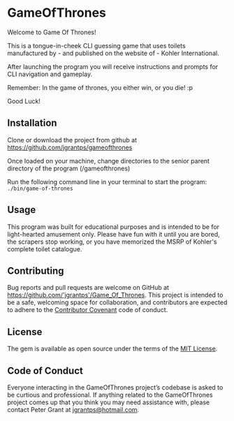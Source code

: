 # GameOfThrones

Welcome to Game Of Thrones!

This is a tongue-in-cheek CLI guessing game that uses toilets manufactured by - and published on the
website of - Kohler International.

After launching the program you will receive instructions and prompts for CLI navigation and gameplay.

Remember: In the game of thrones, you either win, or you die! :p

Good Luck!

## Installation

Clone or download the project from github at https://github.com/jgrantps/gameofthrones

Once loaded on your machine, change directories to the senior parent directory of the program (/gameofthrones)

Run the following command line in your terminal to start the program: `./bin/game-of-thrones`

## Usage

This program was built for educational purposes and is intended to be for light-hearted amusement only.  Please have fun with it until you are bored, the scrapers stop working, or you have memorized the MSRP of Kohler's complete toilet catalogue.

## Contributing

Bug reports and pull requests are welcome on GitHub at https://github.com/'jgrantps'/Game_Of_Thrones. This project is intended to be a safe, welcoming space for collaboration, and contributors are expected to adhere to the [Contributor Covenant](http://contributor-covenant.org) code of conduct.

## License

The gem is available as open source under the terms of the [MIT License](https://opensource.org/licenses/MIT).

## Code of Conduct

Everyone interacting in the GameOfThrones project’s codebase is asked to be curtious and professional.  If anything related to the GameOfThrones project comes up that you think you may need assistance with, please contact Peter Grant at jgrantps@hotmail.com.
